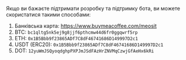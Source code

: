 Якщо ви бажаєте підтримати розробку та підтримку бота, ви можете скористатися такими способами:

1. Банківська карта: https://www.buymeacoffee.com/meosit
2. BTC: `bc1qltg5nk5ej9g8jjf6pthcmw44d6fr0ggqwrf5rp`
3. ETH: `0x1B5Bbb9f23865ADf7C8dF46741686D149997D2c1`
4. USDT (ERC20): `0x1B5Bbb9f23865ADf7C8dF46741686D149997D2c1`
5. DOT: `12yuWmJSQyoqdghpPXPJmJSdFAzHrZNVMqCzwjGfAeHx6kRi`